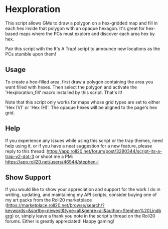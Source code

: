 # Hexploration

This script allows GMs to draw a polygon on a hex-gridded map and fill in
each hex inside that polygon with an opaque hexagon. It's great for hex-based
maps where the PCs must explore and discover each area hex by hex.

Pair this script with the It's A Trap! script to announce new locations as
the PCs stumble upon them!

## Usage

To create a hex-filled area, first draw a polygon containing the area you
want filled with hexes. Then select the polygon and activate the
'Hexploration_fill' macro installed by this script. That's it!

Note that this script only works for maps whose grid types are set to either
'Hex (V)' or 'Hex (H)'. The opaque hexes will be aligned to the page's hex
grid.

## Help

If you experience any issues while using this script or the trap themes,
need help using it, or if you have a neat suggestion for a new feature, please reply to this thread:
https://app.roll20.net/forum/post/3280344/script-its-a-trap-v2-dot-3
or shoot me a PM:
https://app.roll20.net/users/46544/stephen-l

## Show Support

If you would like to show your appreciation and support for the work I do in writing,
updating, and maintaining my API scripts, consider buying one of my art packs from the Roll20 marketplace (https://marketplace.roll20.net/browse/search/?keywords=&sortby=newest&type=all&genre=all&author=Stephen%20Lindberg)
or, simply leave a thank you note in the script's thread on the Roll20 forums.
Either is greatly appreciated! Happy gaming!
